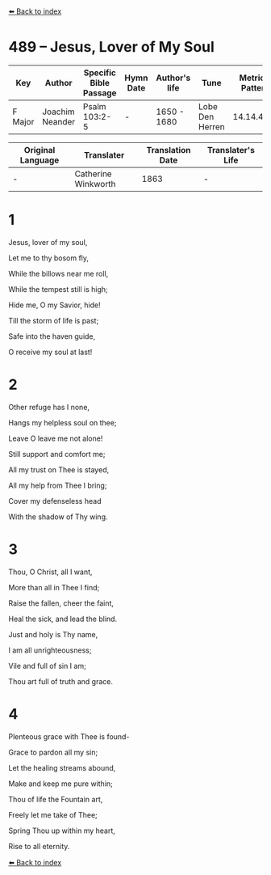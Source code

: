 [⬅️ Back to index](../README.md)

# 489 – Jesus, Lover of My Soul

Key | Author   | Specific Bible Passage     |Hymn Date |Author's life |Tune |Metrical Pattern   |Composer/Source                                                                                        
-- | --------- | ---------------------------|----------|--------------|-----|-------------------|-------------   
F Major  | Joachim Neander      | Psalm 103:2-5 | -  | 1650 - 1680 | Lobe Den Herren | 14.14.4.7.8 | Chorale Book for England, 1863 

Original Language | Translater | Translation Date   | Translater's Life     
----------------- | --------- | --------------------|-------------   
\-  | Catherine Winkworth      | 1863 | -  | 1827 - 1878 



# 1

Jesus, lover of my soul,

Let me to thy bosom fly,

While the billows near me roll,

While the tempest still is high;

Hide me, O my Savior, hide!

Till the storm of life is past;

Safe into the haven guide,

O receive my soul at last!



# 2

Other refuge has I none,

Hangs my helpless soul on thee;

Leave O leave me not alone!

Still support and comfort me;

All my trust on Thee is stayed,

All my help from Thee I bring;

Cover my defenseless head

With the shadow of Thy wing.



# 3

Thou, O Christ, all I want,

More than all in Thee I find;

Raise the fallen, cheer the faint,

Heal the sick, and lead the blind.

Just and holy is Thy name,

I am all unrighteousness;

Vile and full of sin I am;

Thou art full of truth and grace.



# 4

Plenteous grace with Thee is found-

Grace to pardon all my sin;

Let the healing streams abound,

Make and keep me pure within;

Thou of life the Fountain art,

Freely let me take of Thee;

Spring Thou up within my heart,

Rise to all eternity.

[⬅️ Back to index](../README.md)
